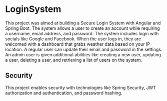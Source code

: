 # LoginSystem
This project was aimed at building a Secure Login System with Angular and Spring Boot. The system allows a user to create an account while requiring a username, email address, and password. The system includes login with socials like Google and Facebook. When the user logs in, they are welcomed with a dashboard that grabs weather data based on your IP location. A regular user can update their email and password in the settings. An admin user is given additional abilities like creating a new user, updating a user, deleting a user, and retrieving a list of users on the system.

## Security
This project enables security with technologies like Spring Security, JWT authorization and authentication, and password hashing.